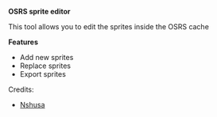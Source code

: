 **OSRS sprite editor**

This tool allows you to edit the sprites inside the OSRS cache

**Features**
* Add new sprites
* Replace sprites
* Export sprites

Credits:
* [Nshusa](https://github.com/nshusa)
